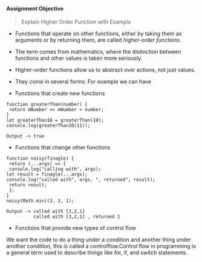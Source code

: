 #### Assignment Objective
>Explain Higher Order Function with Example

- Functions that operate on other functions, either by taking them as arguments
or by returning them, are called _higher-order functions_.
- The term comes from mathematics, where the distinction between functions and other values is taken more seriously.
- Higher-order functions allow us to abstract over actions, not just values.

- They come in several forms: For example we can have 

- Functions that create new functions

```
function greaterThan(number) {
 return mNumber => mNumber > number;
}
let greaterThan10 = greaterThan(10);
console.log(greaterThan10(11));

Output -> true
```

   - Functions that change other functions

```
function noisy(finagle) {
 return (...args) => {
 console.log("calling with", args);
let result = finagle(...args);
console.log("called with", args, ", returned", result);
 return result;
 };
}
noisy(Math.min)(3, 2, 1);

Output -> called with [3,2,1]
          called with [3,2,1] , returned 1
```

   - Functions that provide new types of control flow

We want the code to do a thing under a condition and another thing under another condition, this is called a controlflow.Control flow in programming is a general term used to describe things like for, if, and switch statements. 


